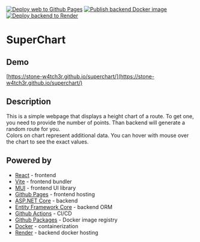 [![Deploy web to Github Pages](https://github.com/stone-w4tch3r/superchart/actions/workflows/deploy_pages.yml/badge.svg)](https://github.com/stone-w4tch3r/superchart/actions/workflows/deploy_pages.yml)
[![Publish backend Docker image](https://github.com/stone-w4tch3r/superchart/actions/workflows/publish_backend.yml/badge.svg)](https://github.com/stone-w4tch3r/superchart/actions/workflows/publish_backend.yml)
[![Deploy backend to Render](https://github.com/stone-w4tch3r/superchart/actions/workflows/trigger_render.yml/badge.svg)](https://github.com/stone-w4tch3r/superchart/actions/workflows/trigger_render.yml)


# SuperChart

## Demo

[https://stone-w4tch3r.github.io/superchart/](https://stone-w4tch3r.github.io/superchart/)

## Description

This is a simple webpage that displays a height chart of a route.
To get one, you need to provide the number of points. Than backend will generate a random route for you.
<br/>Colors on chart represent additional data. You can hover with mouse over the chart to see the exact values.

## Powered by

- [React](https://reactjs.org/) - frontend
- [Vite](https://vitejs.dev/) - frontend bundler
- [MUI](https://mui.com/) - frontend UI library
- [Github Pages](https://pages.github.com/) - frontend hosting
- [ASP.NET Core](https://dotnet.microsoft.com/apps/aspnet) - backend
- [Entity Framework Core](https://docs.microsoft.com/en-us/ef/core/) - backend ORM
- [Github Actions](https://github.com/features/actions) - CI/CD
- [Github Packages](https://github.com/features/packages) - Docker image registry
- [Docker](https://www.docker.com/) - containerization
- [Render](https://render.com/) - backend docker hosting
